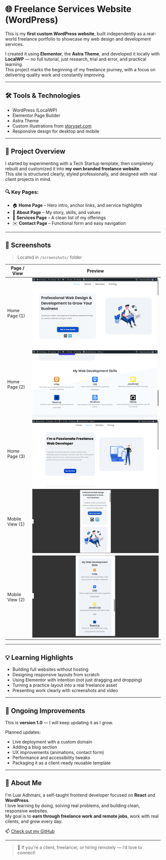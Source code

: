 # 🌐 Freelance Services Website (WordPress)

This is my **first custom WordPress website**, built independently as a real-world freelance portfolio to showcase my web design and development services.

I created it using **Elementor**, the **Astra Theme**, and developed it locally with **LocalWP** — no full tutorial, just research, trial and error, and practical learning.  
This project marks the beginning of my freelance journey, with a focus on delivering quality work and constantly improving.

---

## 🛠️ Tools & Technologies

- WordPress (LocalWP)
- Elementor Page Builder
- Astra Theme
- Custom illustrations from [storyset.com](https://storyset.com)
- Responsive design for desktop and mobile

---

## 📄 Project Overview

I started by experimenting with a Tech Startup template, then completely rebuilt and customized it into **my own branded freelance website**.  
This site is structured clearly, styled professionally, and designed with real client projects in mind.

### 🔍 Key Pages:
- 🏠 **Home Page** – Hero intro, anchor links, and service highlights
- 👤 **About Page** – My story, skills, and values
- 💼 **Services Page** – A clean list of my offerings
- ✉️ **Contact Page** – Functional form and easy navigation

---

## 📸 Screenshots

> Located in `/screenshots/` folder

| Page / View        | Preview |
|--------------------|---------|
| Home Page (1)      | ![Home 1](./screenshots/freelancing-1.png) |
| Home Page (2)      | ![Home 2](./screenshots/freelancing-2.png) |
| Home Page (3)      | ![Home 3](./screenshots/freelancing-3.png) |
| Mobile View (1)    | ![Mobile 1](./screenshots/freelancing-mobile-1.png) |
| Mobile View (2)    | ![Mobile 2](./screenshots/freelancing-mobile-2.png) |

---

## 💡 Learning Highlights

- Building full websites without hosting
- Designing responsive layouts from scratch
- Using Elementor with intention (not just dragging and dropping)
- Turning a practice layout into a real freelance asset
- Presenting work clearly with screenshots and video

---

## 🔄 Ongoing Improvements

This is **version 1.0** — I will keep updating it as I grow.

Planned updates:
- Live deployment with a custom domain
- Adding a blog section
- UX improvements (animations, contact form)
- Performance and accessibility tweaks
- Packaging it as a client-ready reusable template

---

## 🙋 About Me

I'm Luai Adhmani, a self-taught frontend developer focused on **React** and **WordPress**.  
I love learning by doing, solving real problems, and building clean, responsive websites.  
My goal is to **earn through freelance work and remote jobs**, work with real clients, and grow every day.

📫 [Check out my GitHub](https://github.com/luaiadhmani)

---

> 💬 If you're a client, freelancer, or hiring remotely — I’d love to connect!

